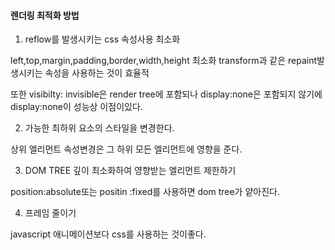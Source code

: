 #### 렌더링 최적화 방법

1. reflow를 발생시키는 css 속성사용 최소화

left,top,margin,padding,border,width,height 최소화
transform과 같은 repaint발생시키는 속성을 사용하는 것이 효율적

또한 visibilty: invisible은 render tree에 포함되나 display:none은 포함되지 않기에 display:none이 성능상 이점이있다.

2. 가능한 최하위 요소의 스타일을 변경한다.

상위 엘리먼트 속성변경은 그 하위 모든 엘리먼트에 영향을 준다.

3. DOM TREE 깊이 최소화하여 영향받는 엘리먼트 제한하기

position:absolute또는 positin :fixed를 사용하면 dom tree가 얕아진다.

4. 프레임 줄이기

javascript 애니메이션보다 css를 사용하는 것이좋다.

